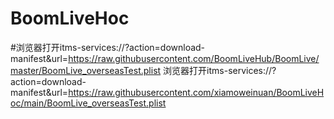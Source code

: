 # BoomLiveHoc
#浏览器打开itms-services://?action=download-manifest&url=https://raw.githubusercontent.com/BoomLiveHub/BoomLive/master/BoomLive_overseasTest.plist
浏览器打开itms-services://?action=download-manifest&url=https://raw.githubusercontent.com/xiamoweinuan/BoomLiveHoc/main/BoomLive_overseasTest.plist
